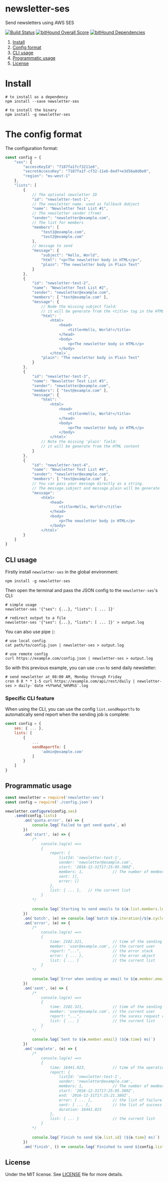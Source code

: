 # newsletter-ses
Send newsletters using AWS SES

[![Build Status](https://travis-ci.org/demsking/newsletter-ses.svg?branch=master)](https://travis-ci.org/demsking/newsletter-ses)
[![bitHound Overall Score](https://www.bithound.io/github/demsking/newsletter-ses/badges/score.svg)](https://www.bithound.io/github/demsking/newsletter-ses)
[![bitHound Dependencies](https://www.bithound.io/github/demsking/newsletter-ses/badges/dependencies.svg)](https://www.bithound.io/github/demsking/newsletter-ses/master/dependencies/npm)

1. [Install](#install)
2. [Config format](#config)
3. [CLI usage](#cli)
4. [Programmatic usage](#node)
5. [License](#license)

# <a name="install">Install</a>
```shell
# to install as a dependency
npm install --save newsletter-ses

# to install the binary
npm install -g newsletter-ses
```

# <a name="config">The config format</a>

The configuration format:

```js
const config = {
    "ses": {
        "accessKeyId": "7187fa1fcf3211e6", 
        "secretAccessKey": "7187fa1f-cf32-11e6-8edf+e3d56a8d0e0", 
        "region": "eu-west-1"
    },
    "lists": [
        {
            // The optional newsletter ID
            "id": "newsletter-test-1",
            // The newsletter name. used as fallback dubject
            "name": "Newsletter Test List #1",
            // The newsletter sender (from)
            "sender": "newsletter@example.com",
            // The list for members
            "members": [
                "test1@example.com",
                "test2@example.com"
            ],
            // message to send
            "message": {
                "subject": "Hello, World",
                "html": "<p>The newsletter body in HTML</p>",
                "plain": "The newsletter body in Plain Text"
            }
        },
        {
            "id": "newsletter-test-2",
            "name": "Newsletter Test List #2",
            "sender": "newsletter@example.com",
            "members": [ "test@example.com" ],
            "message": {
                // Node the missing subject field: 
                // it will be generate from the <title> tag in the HTML content
                "html": `
                    <html>
                        <head>
                            <title>Hello, World!</title>
                        </head>
                        <body>
                            <p>The newsletter body in HTML</p>
                        </body>
                    </html>`,
                "plain": "The newsletter body in Plain Text"
            }
        },
        {
            "id": "newsletter-test-3",
            "name": "Newsletter Test List #3",
            "sender": "newsletter@example.com",
            "members": [ "test@example.com" ],
            "message": {
                "html": `
                    <html>
                        <head>
                            <title>Hello, World!</title>
                        </head>
                        <body>
                            <p>The newsletter body in HTML</p>
                        </body>
                    </html>`
                // Note the missing 'plain' field:
                // it will be generate from the HTML content
            }
        },
        {
            "id": "newsletter-test-4",
            "name": "Newsletter Test List #4",
            "sender": "newsletter@example.com",
            "members": [ "test@example.com" ],
            // You can pass your message directly as a string.
            // The message.subject and message.plain will be generate
            "message": `
                <html>
                    <head>
                        <title>Hello, World!</title>
                    </head>
                    <body>
                        <p>The newsletter body in HTML</p>
                    </body>
                </html>`
        }
    ]
}
```

## <a name="cli">CLI usage</a>

Firstly install `newsletter-ses` in the global environment:

`npm install -g newsletter-ses`

Then open the terminal and pass the JSON config to the `newsletter-ses`'s CLI:

```shell
# simple usage
newsletter-ses '{"ses": {...}, "lists": [ ... ]}'

# redirect output to a file
newsletter-ses '{"ses": {...}, "lists": [ ... ]}' > output.log
```

You can also use pipe `|`:

```shell
# use local config
cat path/to/config.json | newsletter-ses > output.log

# use remote config
curl https://example.com/config.json | newsletter-ses > output.log
```

So with this previous example, you can use `cron` to send daily newsletter:

```shell
# send newsletter at 08:00 AM, Monday through Friday
cron 0 8 * * 1-5 curl https://example.com/api/rest/daily | newsletter-ses > daily-`date +%Y%m%d_%H%M%S`.log
```

### Specific CLI feature

When using the CLI, you can use the config `list.sendReportTo` to automatically send report when the sending job is complete:

```js
const config = {
    ses: { ... },
    lists: [
        {
            ...
            sendReportTo: [
                'admin@example.com'
            ]
        }
    ]
}
```

## <a name="node">Programmatic usage</a>

```js
const newsletter = require('newsletter-ses')
const config = require('./config.json')

newsletter.configure(config.ses)
    .send(config.lists)
        .on('quota.error', (e) => {
            console.log(`Failed to get send quota`, e)
        })
        .on('start', (e) => {
            /*
                console.log(e) ==> 
                { 
                    report: {
                        listId: 'newsletter-test-1',
                        sender: 'newsletter@example.com',
                        start: '2016-12-31T17:25:05.380Z',
                        members: 1,             // The number of members in the list
                        sent: [],
                        error: []
                    },
                    list: { ... },   // the current list
                }
            */
            
            console.log(`Starting to send emails to ${e.list.members.length} members`)
        })
        .on('batch', (e) => console.log(`batch ${e.iteration}/${e.cycle}`))
        .on('error', (e) => {
            /*
                console.log(e) ==> 
                { 
                    time: 2102.321,             // time of the sending operation in ms
                    member: 'user@example.com', // the current user
                    report: "...",              // the error stack
                    error: { ... },             // the error object
                    list: { ... }               // the current list
                }
            */
            
            console.log(`Error when sending an email to ${e.member.email} (${e.time} ms)`)
        })
        .on('sent', (e) => {
            /*
                console.log(e) ==> 
                { 
                    time: 2102.321,             // time of the sending operation in ms
                    member: 'user@example.com', // the current user
                    report: "...",              // the sucess request result
                    list: { ... }               // the current list
                }
            */
            
            console.log(`Sent to ${e.member.email} (${e.time} ms)`)
        })
        .on('complete', (e) => {
            /*
                console.log(e) ==> 
                { 
                    time: 16441.023,            // time of the operation in ms
                    report: {
                        listId: 'newsletter-test-1',
                        sender: 'newsletter@example.com',
                        members: 1,             // The number of members in the list
                        start: '2016-12-31T17:25:05.380Z',
                        end: '2016-12-31T17:25:21.380Z',
                        error: [ ... ],         // the list of failure members
                        sent: [ ... ],          // the list of success members
                        duration: 16441.023
                    },
                    list: { ... }               // the current list
                }
            */
            
            console.log(`Finish to send ${e.list.id} (${e.time} ms)`)
        })
        .on('finish', () => console.log(`Finished to send ${config.lists.length} lists`))
```

## <a name="license">License</a>

Under the MIT license. See [LICENSE](https://github.com/demsking/newsletter-ses/blob/master/LICENSE) file for more details.
